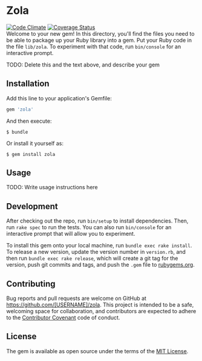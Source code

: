 # Zola
[![Code Climate](https://codeclimate.com/github/andela-aoduola/zola/badges/gpa.svg)](https://codeclimate.com/github/andela-aoduola/zola)
[![Coverage Status](https://coveralls.io/repos/andela-aoduola/zola/badge.svg?branch=master&service=github)](https://coveralls.io/github/andela-aoduola/zola?branch=master)<br />
Welcome to your new gem! In this directory, you'll find the files you need to be able to package up your Ruby library into a gem. Put your Ruby code in the file `lib/zola`. To experiment with that code, run `bin/console` for an interactive prompt.

TODO: Delete this and the text above, and describe your gem

## Installation

Add this line to your application's Gemfile:

```ruby
gem 'zola'
```

And then execute:

    $ bundle

Or install it yourself as:

    $ gem install zola

## Usage

TODO: Write usage instructions here

## Development

After checking out the repo, run `bin/setup` to install dependencies. Then, run `rake spec` to run the tests. You can also run `bin/console` for an interactive prompt that will allow you to experiment.

To install this gem onto your local machine, run `bundle exec rake install`. To release a new version, update the version number in `version.rb`, and then run `bundle exec rake release`, which will create a git tag for the version, push git commits and tags, and push the `.gem` file to [rubygems.org](https://rubygems.org).

## Contributing

Bug reports and pull requests are welcome on GitHub at https://github.com/[USERNAME]/zola. This project is intended to be a safe, welcoming space for collaboration, and contributors are expected to adhere to the [Contributor Covenant](contributor-covenant.org) code of conduct.


## License

The gem is available as open source under the terms of the [MIT License](http://opensource.org/licenses/MIT).
